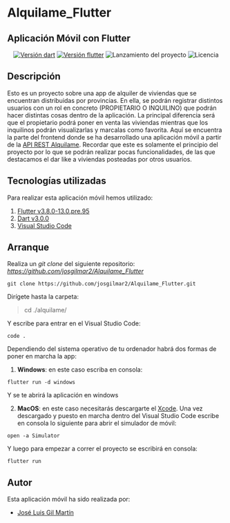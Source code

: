 # Alquilame_Flutter

## Aplicación Móvil con Flutter

<p align="center">
  <a href="https://dart.dev/"><img src="https://img.shields.io/badge/dart-v3.0.0-blue" alt="Versión dart" /></a>
  <a href="https://flutter.dev/"><img src="https://img.shields.io/badge/flutter-3.8.0--13.0.pre.95-blue" alt="Versión flutter" /></a>
  <img src="https://img.shields.io/badge/release%20date-february-yellowgreen" alt="Lanzamiento del proyecto" />
  <img src="https://img.shields.io/badge/license-MIT-brightgreen" alt="Licencia" />
</p>

## Descripción
Esto es un proyecto sobre una app de alquiler de viviendas que se encuentran distribuidas por provincias. En ella, se podrán registrar distintos usuarios con un rol en concreto (PROPIETARIO O INQUILINO) que podrán hacer distintas cosas dentro de la aplicación. La principal diferencia será que el propietario podrá poner en venta las viviendas mientras que los inquilinos podrán visualizarlas y marcalas como favorita. 
Aquí se encuentra la parte del frontend donde se ha desarrollado una aplicación móvil a partir de la [API REST Alquilame](https://github.com/josgilmar2/Alquilame_App/).
Recordar que este es solamente el principio del proyecto por lo que se podrán realizar pocas funcionalidades, de las que destacamos el dar like a viviendas posteadas por otros usuarios.

## Tecnologías utilizadas
Para realizar esta aplicación móvil hemos utilizado:
1. [Flutter v3.8.0-13.0.pre.95](https://flutter.dev/)
2. [Dart v3.0.0](https://dart.dev/)
3. [Visual Studio Code](https://code.visualstudio.com/)

## Arranque
Realiza un *git clone* del siguiente repositorio: *https://github.com/josgilmar2/Alquilame_Flutter*

```console
git clone https://github.com/josgilmar2/Alquilame_Flutter.git
```

Dirígete hasta la carpeta:

> cd ./alquilame/

Y escribe para entrar en el Visual Studio Code:

```console
code .
```

Dependiendo del sistema operativo de tu ordenador habrá dos formas de poner en marcha la app:
1. **Windows**: en este caso escriba en consola:
```console
flutter run -d windows
```
Y se te abrirá la aplicación en windows

2. **MacOS**: en este caso necesitarás descargarte el [Xcode](https://apps.apple.com/es/app/xcode/id497799835?mt=12). Una vez descargado y puesto en marcha dentro del Visual Studio Code escribe en consola lo siguiente para abrir el simulador de móvil:
```console
open -a Simulator
````
Y luego para empezar a correr el proyecto se escribirá en consola:
```console
flutter run
````

## Autor
Esta aplicación móvil ha sido realizada por:
* [José Luis Gil Martín](https://github.com/josgilmar2)
